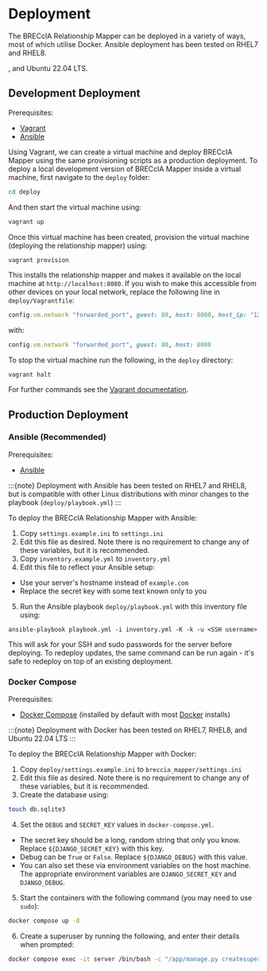 # Deployment

The BRECcIA Relationship Mapper can be deployed in a variety of ways, most of which utilise Docker.
Ansible deployment has been tested on RHEL7 and RHEL8.

, and Ubuntu 22.04 LTS.

## Development Deployment

Prerequisites:

- [Vagrant](https://www.vagrantup.com/)
- [Ansible](https://www.ansible.com/)

Using Vagrant, we can create a virtual machine and deploy BRECcIA Mapper using the same provisioning scripts as a production deployment.
To deploy a local development version of BRECcIA Mapper inside a virtual machine, first navigate to the `deploy` folder:

```bash
cd deploy
```

And then start the virtual machine using:

```bash
vagrant up
```

Once this virtual machine has been created, provision the virtual machine (deploying the relationship mapper) using:

```bash
vagrant provision
```

This installs the relationship mapper and makes it available on the local machine at `http://localhost:8080`.
If you wish to make this accessible from other devices on your local network, replace the following line in `deploy/Vagrantfile`:

```ruby
config.vm.network "forwarded_port", guest: 80, host: 8080, host_ip: "127.0.0.1"
```

with:

```ruby
config.vm.network "forwarded_port", guest: 80, host: 8080
```

To stop the virtual machine run the following, in the `deploy` directory:

```
vagrant halt
```

For further commands see the [Vagrant documentation](https://www.vagrantup.com/docs/cli).

## Production Deployment

### Ansible (Recommended)

Prerequisites:

- [Ansible](https://www.ansible.com/)

:::{note}
Deployment with Ansible has been tested on RHEL7 and RHEL8, but is compatible with other Linux distributions with minor changes to the playbook (`deploy/playbook.yml`)
:::

To deploy the BRECcIA Relationship Mapper with Ansible:

1. Copy `settings.example.ini` to `settings.ini`
2. Edit this file as desired. Note there is no requirement to change any of these variables, but it is recommended.
3. Copy `inventory.example.yml` to `inventory.yml`
4. Edit this file to reflect your Ansible setup:
  - Use your server's hostname instead of `example.com`
  - Replace the secret key with some text known only to you
5. Run the Ansible playbook `deploy/playbook.yml` with this inventory file using:

```
ansible-playbook playbook.yml -i inventory.yml -K -k -u <SSH username>
```

This will ask for your SSH and sudo passwords for the server before deploying.
To redeploy updates, the same command can be run again - it's safe to redeploy on top of an existing deployment.

### Docker Compose

Prerequisites:

- [Docker Compose](https://docs.docker.com/compose) (installed by default with most [Docker](https://docker.com/) installs)

:::{note}
Deployment with Docker has been tested on RHEL7, RHEL8, and Ubuntu 22.04 LTS
:::

To deploy the BRECcIA Relationship Mapper with Docker:

1. Copy `deploy/settings.example.ini` to `breccia_mapper/settings.ini`
2. Edit this file as desired. Note there is no requirement to change any of these variables, but it is recommended.
3. Create the database using:

```bash
touch db.sqlite3
```

4. Set the `DEBUG` and `SECRET_KEY` values in `docker-compose.yml`.
  - The secret key should be a long, random string that only you know. Replace `${DJANGO_SECRET_KEY}` with this key.
  - Debug can be `True` or `False`. Replace `${DJANGO_DEBUG}` with this value.
  - You can also set these via environment variables on the host machine. The appropriate environment variables are `DJANGO_SECRET_KEY` and `DJANGO_DEBUG`.
5. Start the containers with the following command (you may need to use `sudo`):

```bash
docker compose up -d
```

6. Create a superuser by running the following, and enter their details when prompted:

```bash
docker compose exec -it server /bin/bash -c "/app/manage.py createsuperuser"
```

